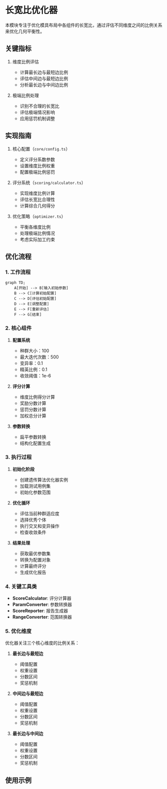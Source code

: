 # 长宽比优化器

本模块专注于优化模具布局中各组件的长宽比，通过评估不同维度之间的比例关系来优化几何平衡性。

## 关键指标

1. 维度比例评估

   - 计算最长边与最短边比例
   - 评估中间边与最短边比例
   - 分析最长边与中间边比例

2. 极端比例处理
   - 识别不合理的长宽比
   - 评估极端情况影响
   - 应用惩罚机制调整

## 实现指南

1. 核心配置（`core/config.ts`）

   - 定义评分系数参数
   - 设置维度比例权重
   - 配置极端比例惩罚

2. 评分系统（`scoring/calculator.ts`）

   - 实现维度比例计算
   - 评估长宽比合理性
   - 计算综合几何得分

3. 优化策略（`optimizer.ts`）
   - 平衡各维度比例
   - 处理极端比例情况
   - 考虑实际加工约束

## 优化流程

### 1. 工作流程

```mermaid
graph TD;
    A[开始] --> B[输入初始参数]
    B --> C[计算初始配置]
    C --> D[评估初始配置]
    D --> E[调整配置]
    E --> F[重新评估]
    F --> G[结束]
```

### 2. 核心组件

1. **配置系统**

   - 种群大小：100
   - 最大迭代次数：500
   - 变异率：0.1
   - 精英比例：0.1
   - 收敛阈值：1e-6

2. **评分计算**

   - 维度比例得分计算
   - 奖励分数计算
   - 惩罚分数计算
   - 加权总分计算

3. **参数转换**
   - 扁平参数转换
   - 结构化配置生成

### 3. 执行过程

1. **初始化阶段**

   - 创建遗传算法优化器实例
   - 加载测试用例集
   - 初始化参数范围

2. **优化循环**

   - 评估当前种群适应度
   - 选择优秀个体
   - 执行交叉和变异操作
   - 检查收敛条件

3. **结果处理**
   - 获取最优参数集
   - 转换为配置对象
   - 计算最终评分
   - 生成优化报告

### 4. 关键工具类

- **ScoreCalculator**: 评分计算器
- **ParamConverter**: 参数转换器
- **ScoreReporter**: 报告生成器
- **RangeConverter**: 范围转换器

### 5. 优化维度

优化器关注三个核心维度的比例关系：

1. **最长边与最短边**

   - 阈值配置
   - 权重设置
   - 分数区间
   - 奖惩机制

2. **中间边与最短边**

   - 阈值配置
   - 权重设置
   - 分数区间
   - 奖惩机制

3. **最长边与中间边**
   - 阈值配置
   - 权重设置
   - 分数区间
   - 奖惩机制

## 使用示例
